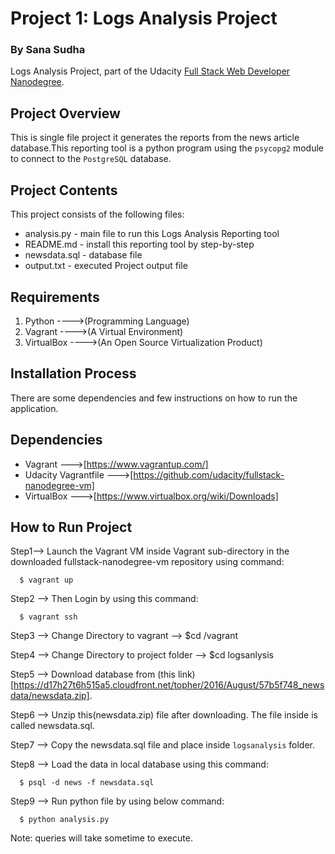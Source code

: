 # Project 1: Logs Analysis Project
### By Sana Sudha

Logs Analysis Project, part of the Udacity [Full Stack Web Developer
Nanodegree](https://www.udacity.com/course/full-stack-web-developer-nanodegree--nd004).

## Project Overview

This is single file project it generates the reports from the news article database.This reporting tool is a python program using the ``psycopg2`` module to connect to the ``PostgreSQL`` database.

## Project Contents

This project consists of the following files:

* analysis.py  - main file to run this Logs Analysis Reporting tool
* README.md    - install this reporting tool by step-by-step
* newsdata.sql - database file
* output.txt   - executed Project output file

## Requirements

1. Python     ---->(Programming Language)    
2. Vagrant    ---->(A Virtual Environment)
3. VirtualBox ---->(An Open Source Virtualization Product)

## Installation Process

There are some dependencies and few instructions on how to run the application.

## Dependencies

- Vagrant             --->[https://www.vagrantup.com/]
- Udacity Vagrantfile --->[https://github.com/udacity/fullstack-nanodegree-vm]
- VirtualBox          --->[https://www.virtualbox.org/wiki/Downloads]

## How to Run Project

Step1--> Launch the Vagrant VM inside Vagrant sub-directory in the downloaded fullstack-nanodegree-vm repository using command:
  
  ```
    $ vagrant up
  ```
Step2 --> Then Login by using this command:
  
  ```
    $ vagrant ssh
  ```
Step3 --> Change Directory to vagrant --> $cd /vagrant

Step4 --> Change Directory to project folder --> $cd logsanlysis

Step5 --> Download database from (this link)[https://d17h27t6h515a5.cloudfront.net/topher/2016/August/57b5f748_newsdata/newsdata.zip].

Step6 --> Unzip this(newsdata.zip) file after downloading. The file inside is called newsdata.sql.

Step7 --> Copy the newsdata.sql file and place inside `logsanalysis` folder.

Step8 --> Load the data in local database using this command:

  ```
    $ psql -d news -f newsdata.sql
  ```
Step9 --> Run python file by using below command:

  ```
    $ python analysis.py
  ```
  Note: queries will take sometime to execute.